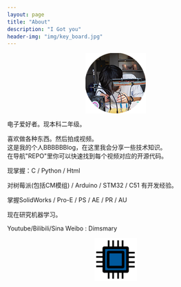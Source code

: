 ```yaml
---
layout: page
title: "About"
description: "I Got you"
header-img: "img/key_board.jpg"
---
```


<center>
    <p><img src="img/Zero.png" align="center"></p>
</center>

电子爱好者。现本科二年级。  

喜欢做各种东西。然后拍成视频。  
这是我的个人BBBBBBlog，在这里我会分享一些技术知识。  
在导航"REPO"里你可以快速找到每个视频对应的开源代码。  

现掌握：C / Python / Html

对树莓派(包括CM模组) / Arduino / STM32 / C51 有开发经验。

掌握SolidWorks / Pro-E / PS / AE / PR / AU

现在研究机器学习。



 Youtube/Bilibili/Sina Weibo : Dimsmary
 <center>
    <p><img src="img/favicon.png" align="center" width="100"></p>
</center>
